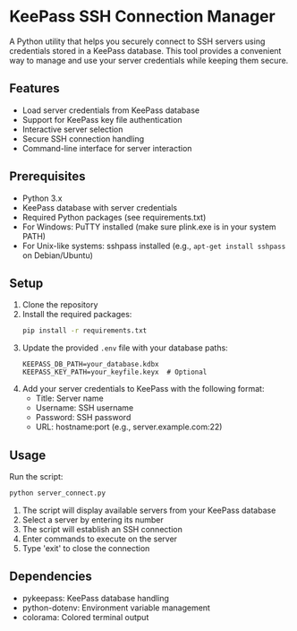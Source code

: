 # KeePass SSH Connection Manager

A Python utility that helps you securely connect to SSH servers using credentials stored in a KeePass database. This tool provides a convenient way to manage and use your server credentials while keeping them secure.

## Features

- Load server credentials from KeePass database
- Support for KeePass key file authentication
- Interactive server selection
- Secure SSH connection handling
- Command-line interface for server interaction

## Prerequisites

- Python 3.x
- KeePass database with server credentials
- Required Python packages (see requirements.txt)
- For Windows: PuTTY installed (make sure plink.exe is in your system PATH)
- For Unix-like systems: sshpass installed (e.g., `apt-get install sshpass` on Debian/Ubuntu)

## Setup

1. Clone the repository
2. Install the required packages:
   ```bash
   pip install -r requirements.txt
   ```
3. Update the provided `.env` file with your database paths:
   ```
   KEEPASS_DB_PATH=your_database.kdbx
   KEEPASS_KEY_PATH=your_keyfile.keyx  # Optional
   ```
4. Add your server credentials to KeePass with the following format:
   - Title: Server name
   - Username: SSH username
   - Password: SSH password
   - URL: hostname:port (e.g., server.example.com:22)

## Usage

Run the script:
```bash
python server_connect.py
```

1. The script will display available servers from your KeePass database
2. Select a server by entering its number
3. The script will establish an SSH connection
4. Enter commands to execute on the server
5. Type 'exit' to close the connection


## Dependencies

- pykeepass: KeePass database handling
- python-dotenv: Environment variable management
- colorama: Colored terminal output
